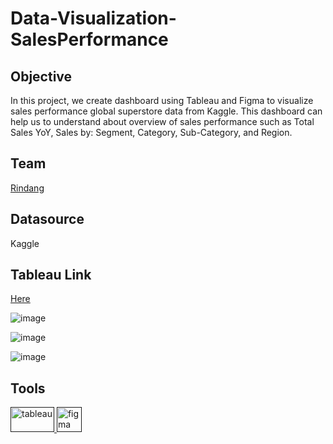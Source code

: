 # Data-Visualization-SalesPerformance

<h2>Objective</h2>
In this project, we create dashboard using Tableau and Figma to visualize sales performance global superstore data from Kaggle. This dashboard can help us to understand about overview of sales performance such as Total Sales YoY, Sales by: Segment, Category, Sub-Category, and Region.

<h2>Team</h2>

[Rindang](https://github.com/rindangchi)

<h2>Datasource</h2>

Kaggle

<h2>Tableau Link</h2>

[Here](https://public.tableau.com/app/profile/rindangcahyaning/viz/SalesDashboard_16741907212560/SalesOverview)

![image](https://github.com/arrlanyhars/Data-Visualization-SalesPerformance/assets/71999653/51bd4228-5b04-455a-9248-3f3713b218a5)

![image](https://github.com/arrlanyhars/Data-Visualization-SalesPerformance/assets/71999653/c145a523-f62d-484b-8bcb-5e2db6ba4778)

![image](https://github.com/arrlanyhars/Data-Visualization-SalesPerformance/assets/71999653/2c9581cf-eef4-4911-a5db-6b23462c2129)


<h2>Tools</h2>
<a href="" target="" rel=""> <img src="https://logos-world.net/wp-content/uploads/2021/10/Tableau-Emblem.png" alt="tableau" width="70" height="40"/> </a> <a href="" target="" rel=""> <img src="https://www.vectorlogo.zone/logos/figma/figma-icon.svg" alt="figma" width="40" height="40"/> </a>
